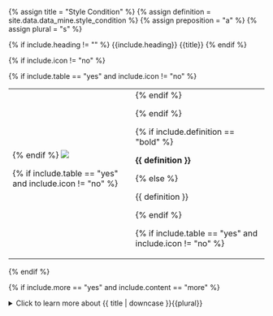 <!--------------------------------------------- TITLE AND DEFINITION starts -->

{% assign title = "Style Condition" %}
{% assign definition = site.data.data_mine.style_condition %}
{% assign preposition = "a" %}
{% assign plural = "s" %}

<!--------------------------------------------- TITLE AND DEFINITION ends -->

{% if include.heading != "" %}
{{include.heading}} {{title}}
{% endif %}

{% if include.icon != "no" %} 

{% if include.table == "yes" and include.icon != "no" %}
<table class="definitionTable"><tr><td>
{% endif %}

<img src='images/icons/{{include.icon}}{{ title | downcase | replace: " ", "-" }}.png' />

{% if include.table == "yes" and include.icon != "no" %}
</td><td>
{% endif %}

{% endif %}

{% if include.definition == "bold" %}

<strong>{{ definition }}</strong>

{% else %}

{{ definition }}

{% endif %}

{% if include.table == "yes" and include.icon != "no" %}
</td></tr></table>
{% endif %}

{% if include.more == "yes" and include.content == "more" %}
<details class="detailsCollapsible"><summary class="nobr">Click to learn more about {{ title | downcase }}{{plural}}
</summary>
{% endif %}

{% if include.content != "no" %}

<!--------------------------------------------- CONTENT starts -->

Style conditions offer a way to introduce additional intelligence on the visual representation of data by using styles that respond to certain conditions.

For example, the *Percentage Bandwidth* plotter module assigns a different color to the Moving Average line when it's going up or down.

To do that, a style condition features it's own style so that, when the condition validates true, the new style is applied.

Style conditions me be created in a sequence so that the style may continue changing upon the validation of a series of style conditions. The system evaluates all style conditions in a sequential order determined by their position in the rotational symmetry around the parent node. Each condition that is met may modify or add up to the resulting style that is rendered on screen. That is, the final style is the result of the sequential application of the styles defined for each condition that is met, on top of the default style.

<!--------------------------------------------- CONTENT ends -->

{% endif %}

{% if include.more == "yes" and include.content != "more" %}
<details class="detailsCollapsible"><summary class="nobr">Click to learn more about {{ title | downcase }}{{plural}}
</summary>
{% endif %}

{% if include.adding != "" %}

{{include.adding}} Adding {{preposition}} {{title}} Node

<!--------------------------------------------- ADDING starts -->

To add a style condition, select *Add Style Condition* on a polygon border or polygon body node menu.

<!--------------------------------------------- ADDING ends -->

{% endif %}

{% if include.configuring != "" %}

{{include.configuring}} Editing a {{title}}

<!--------------------------------------------- CONFIGURING starts -->

Select *Edit Condition* on the menu to access the configuration.

Style conditions work pretty much like conditions used on trading systems. The main difference is that the variables available are solely those provided by the bot product definition that reference the corresponding plotter module.

To continue the example of the Percentage Bandwidth plotter, the following is the condition that determines the newly added styles:

```js
record.previous.movingAverage > record.movingAverage
```

As hinted earlier, when the condition is met, the default style is modified by a second style that may be created on the menu of the style condition node.

The definition of secondary styles is slightly different from that of the default style, as&mdash;in such cases&mdash;the ```atMousePosition``` property may no longer be defined:

```js
{
    "opacity": 0.55,
    "lineWidth": 1,
    "lineDash": [0,0],
    "paletteColor": "UI_COLOR.RED"
}
```


<!--------------------------------------------- CONFIGURING ends -->

{% endif %}

{% if include.starting != "" %}

{{include.starting}} Starting {{preposition}} {{title}}

<!--------------------------------------------- STARTING starts -->

XXXXXXXXXXXXXXXXXXXXXXXXXXXXXXXXXXXXXXXXXXXXXXXXXXXXXX

<!--------------------------------------------- STARTING ends -->

{% endif %}

{% if include.more == "yes" %}
</details>
{% endif %}